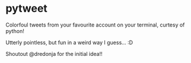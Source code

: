 # pytweet

Colorfoul tweets from your favourite account on your terminal, curtesy of python!

Utterly pointless, but fun in a weird way I guess...  :D

Shoutout @dredonja for the initial idea!!

